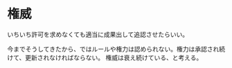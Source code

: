 # 権威

いちいち許可を求めなくても適当に成果出して追認させたらいい。

今までそうしてきたから、ではルールや権力は認められない。権力は承認され続けて、更新されなければならない。
権威は衰え続けている、と考える。
